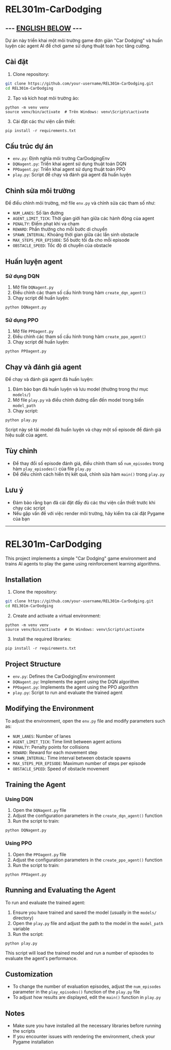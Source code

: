 # REL301m-CarDodging
## --- [ENGLISH BELOW](#rel301m-cardodging-1) ---


Dự án này triển khai một môi trường game đơn giản "Car Dodging" và huấn luyện các agent AI để chơi game sử dụng thuật toán học tăng cường.

## Cài đặt

1. Clone repository:
```bash
git clone https://github.com/your-username/REL301m-CarDodging.git
cd REL301m-CarDodging
```

2. Tạo và kích hoạt môi trường ảo:

```
python -m venv venv
source venv/bin/activate  # Trên Windows: venv\Scripts\activate
```

3. Cài đặt các thư viện cần thiết:

```
pip install -r requirements.txt
```

## Cấu trúc dự án

- `env.py`: Định nghĩa môi trường CarDodgingEnv
- `DQNagent.py`: Triển khai agent sử dụng thuật toán DQN
- `PPOagent.py`: Triển khai agent sử dụng thuật toán PPO
- `play.py`: Script để chạy và đánh giá agent đã huấn luyện

## Chỉnh sửa môi trường

Để điều chỉnh môi trường, mở file `env.py` và chỉnh sửa các tham số như:

- `NUM_LANES`: Số làn đường
- `AGENT_LIMIT_TICK`: Thời gian giới hạn giữa các hành động của agent
- `PENALTY`: Điểm phạt khi va chạm
- `REWARD`: Phần thưởng cho mỗi bước di chuyển
- `SPAWN_INTERVAL`: Khoảng thời gian giữa các lần sinh obstacle
- `MAX_STEPS_PER_EPISODE`: Số bước tối đa cho mỗi episode
- `OBSTACLE_SPEED`: Tốc độ di chuyển của obstacle

## Huấn luyện agent

### Sử dụng DQN

1. Mở file `DQNagent.py`
2. Điều chỉnh các tham số cấu hình trong hàm `create_dqn_agent()`
3. Chạy script để huấn luyện:

```
python DQNagent.py
```

### Sử dụng PPO

1. Mở file `PPOagent.py`
2. Điều chỉnh các tham số cấu hình trong hàm `create_ppo_agent()`
3. Chạy script để huấn luyện:

```
python PPOagent.py
```

## Chạy và đánh giá agent

Để chạy và đánh giá agent đã huấn luyện:

1. Đảm bảo bạn đã huấn luyện và lưu model (thường trong thư mục `models/`)
2. Mở file `play.py` và điều chỉnh đường dẫn đến model trong biến `model_path`
3. Chạy script:

```
python play.py
```

Script này sẽ tải model đã huấn luyện và chạy một số episode để đánh giá hiệu suất của agent.

## Tùy chỉnh

- Để thay đổi số episode đánh giá, điều chỉnh tham số `num_episodes` trong hàm `play_episodes()` của file `play.py`
- Để điều chỉnh cách hiển thị kết quả, chỉnh sửa hàm `main()` trong `play.py`

## Lưu ý

- Đảm bảo rằng bạn đã cài đặt đầy đủ các thư viện cần thiết trước khi chạy các script
- Nếu gặp vấn đề với việc render môi trường, hãy kiểm tra cài đặt Pygame của bạn

---

# REL301m-CarDodging

This project implements a simple "Car Dodging" game environment and trains AI agents to play the game using reinforcement learning algorithms.

## Installation

1. Clone the repository:
```bash
git clone https://github.com/your-username/REL301m-CarDodging.git
cd REL301m-CarDodging
```

2. Create and activate a virtual environment:

```
python -m venv venv
source venv/bin/activate  # On Windows: venv\Scripts\activate
```

3. Install the required libraries:

```
pip install -r requirements.txt
```

## Project Structure

- `env.py`: Defines the CarDodgingEnv environment
- `DQNagent.py`: Implements the agent using the DQN algorithm
- `PPOagent.py`: Implements the agent using the PPO algorithm
- `play.py`: Script to run and evaluate the trained agent

## Modifying the Environment

To adjust the environment, open the `env.py` file and modify parameters such as:

- `NUM_LANES`: Number of lanes
- `AGENT_LIMIT_TICK`: Time limit between agent actions
- `PENALTY`: Penalty points for collisions
- `REWARD`: Reward for each movement step
- `SPAWN_INTERVAL`: Time interval between obstacle spawns
- `MAX_STEPS_PER_EPISODE`: Maximum number of steps per episode
- `OBSTACLE_SPEED`: Speed of obstacle movement

## Training the Agent

### Using DQN

1. Open the `DQNagent.py` file
2. Adjust the configuration parameters in the `create_dqn_agent()` function
3. Run the script to train:

```
python DQNagent.py
```

### Using PPO

1. Open the `PPOagent.py` file
2. Adjust the configuration parameters in the `create_ppo_agent()` function
3. Run the script to train:

```
python PPOagent.py
```

## Running and Evaluating the Agent

To run and evaluate the trained agent:

1. Ensure you have trained and saved the model (usually in the `models/` directory)
2. Open the `play.py` file and adjust the path to the model in the `model_path` variable
3. Run the script:

```
python play.py
```

This script will load the trained model and run a number of episodes to evaluate the agent's performance.

## Customization

- To change the number of evaluation episodes, adjust the `num_episodes` parameter in the `play_episodes()` function of the `play.py` file
- To adjust how results are displayed, edit the `main()` function in `play.py`

## Notes

- Make sure you have installed all the necessary libraries before running the scripts
- If you encounter issues with rendering the environment, check your Pygame installation
